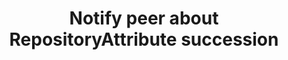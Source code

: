 ---
# !!! Warning: Do not edit this file; any changes must be replicated in Excel !!!
permalink: use-case-consumption-notify-peer-about-repositoryattribute-succession
published: true
title: "Notify peer about RepositoryAttribute succession"
type: use-case
toc: true
sidebar:
  - title: "Integrate Enmeshed"
    nav: "docs_integrate"
properties:
  - id: RA18
  - component: Runtime
  - layer: Consumption
  - facade: AttributesFacade
  - function: notifyPeerAboutRepositoryAttributeSuccession
  - description:
  - feature category: Cross-identity attribute sharing
  - tech category: Attributes
  - status: DONE
  - documentation status: DONE
  - comments:
  - actor: Identity
  - trigger:
  - precondition:
  - result:
  - priority:
  - complexity:
  - size:
  - created_at:
  - changed_at:
  - api_route_regex:
  - published: default
  - link: use-case-consumption-notify-peer-about-repositoryattribute-succession
require:
required_by:
---